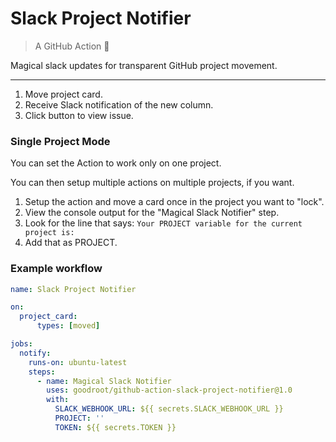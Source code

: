 # Slack Project Notifier

> A GitHub Action :rainbow:

Magical slack updates for transparent GitHub project movement.

---

1. Move project card.
2. Receive Slack notification of the new column.
3. Click button to view issue.

### Single Project Mode

You can set the Action to work only on one project.

You can then setup multiple actions on multiple projects, if you want.

1. Setup the action and move a card once in the project you want to "lock".
2. View the console output for the "Magical Slack Notifier" step.
3. Look for the line that says: `Your PROJECT variable for the current project is:`
4. Add that as PROJECT.

### Example workflow

```yaml
name: Slack Project Notifier

on:
  project_card:
      types: [moved]

jobs:
  notify:
    runs-on: ubuntu-latest
    steps:
      - name: Magical Slack Notifier
        uses: goodroot/github-action-slack-project-notifier@1.0
        with:
          SLACK_WEBHOOK_URL: ${{ secrets.SLACK_WEBHOOK_URL }}
          PROJECT: ''
          TOKEN: ${{ secrets.TOKEN }}
```
